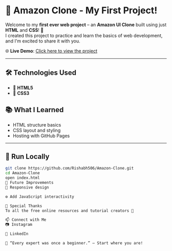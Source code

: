 # 🛒 Amazon Clone - My First Project!

Welcome to my **first ever web project** – an **Amazon UI Clone** built using just **HTML** and **CSS**! 🎉  
I created this project to practice and learn the basics of web development, and I'm excited to share it with you.

🌐 **Live Demo**: [Click here to view the project]((https://ecommerce-amazon-gamma.vercel.app/))

---

## 🛠️ Technologies Used

- 🧱 **HTML5**
- 🎨 **CSS3**

## 📚 What I Learned

- HTML structure basics
- CSS layout and styling
- Hosting with GitHub Pages

---

## 🚀 Run Locally

```bash
git clone https://github.com/Rishabh506/Amazon-Clone.git
cd Amazon-Clone
open index.html
🧠 Future Improvements
📱 Responsive design

⚙️ Add JavaScript interactivity

🙌 Special Thanks
To all the free online resources and tutorial creators 🙏

📫 Connect with Me
📷 Instagram

💼 LinkedIn

💬 “Every expert was once a beginner.” – Start where you are!
